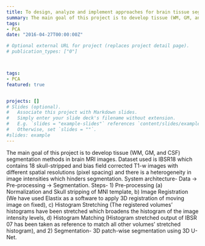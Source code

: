 ```yaml
---
title: To design, analyze and implement approaches for brain tissue segmentation
summary: The main goal of this project is to develop tissue (WM, GM, and CSF) segmentation methods in brain MRI images. Dataset used is IBSR18 which contains 18 skull-stripped and bias field corrected T1-w images with different spatial resolutions (pixel spacing) and there is a heterogeneity in image intensities which hinders segmentation. System architecture- Data → Pre-processing → Segmentation. Steps- 1) Pre-processing (a) Normalization and Skull stripping of MNI template, b) Image Registration (We have used Elastix as a software to apply 3D registration of moving image on fixed), c) Histogram Stretching (The registered volumes’ histograms have been stretched which broadens the histogram of the image intensity levels, d) Histogram Matching (Histogram stretched output of IBSR 07 has been taken as reference to match all other volumes’ stretched histogram), and 2) Segmentation- 3D patch-wise segmentation using 3D U-Net.
tags:
- PCA 
date: "2016-04-27T00:00:00Z"

# Optional external URL for project (replaces project detail page).
# publication_types: ["0"]



tags:
- PCA
featured: true


projects: []
# Slides (optional).
#   Associate this project with Markdown slides.
#   Simply enter your slide deck's filename without extension.
#   E.g. `slides = "example-slides"` references `content/slides/example-slides.md`.
#   Otherwise, set `slides = ""`.
#slides: example
---
```

The main goal of this project is to develop tissue (WM, GM, and CSF) segmentation methods in brain MRI images. Dataset used is IBSR18 which contains 18 skull-stripped and bias field corrected T1-w images with different spatial resolutions (pixel spacing) and there is a heterogeneity in image intensities which hinders segmentation. System architecture- Data → Pre-processing → Segmentation. Steps- 1) Pre-processing (a) Normalization and Skull stripping of MNI template, b) Image Registration (We have used Elastix as a software to apply 3D registration of moving image on fixed), c) Histogram Stretching (The registered volumes’ histograms have been stretched which broadens the histogram of the image intensity levels, d) Histogram Matching (Histogram stretched output of IBSR 07 has been taken as reference to match all other volumes’ stretched histogram), and 2) Segmentation- 3D patch-wise segmentation using 3D U-Net.
